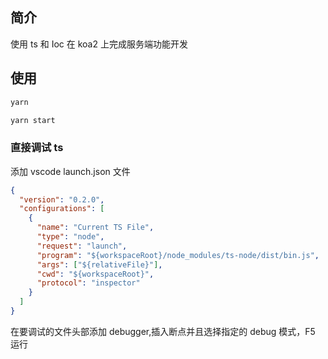 ## 简介

使用 ts 和 Ioc 在 koa2 上完成服务端功能开发

## 使用

```sh
yarn

yarn start
```

### 直接调试 ts

添加 vscode launch.json 文件

```json
{
  "version": "0.2.0",
  "configurations": [
    {
      "name": "Current TS File",
      "type": "node",
      "request": "launch",
      "program": "${workspaceRoot}/node_modules/ts-node/dist/bin.js",
      "args": ["${relativeFile}"],
      "cwd": "${workspaceRoot}",
      "protocol": "inspector"
    }
  ]
}
```

在要调试的文件头部添加 debugger,插入断点并且选择指定的 debug 模式，F5 运行
